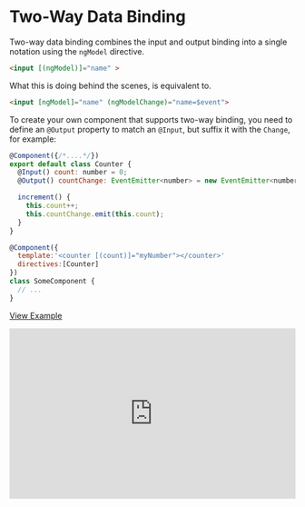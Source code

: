 # Two-Way Data Binding

Two-way data binding combines the input and output binding into a single notation using the `ngModel` directive.

```html
<input [(ngModel)]="name" >
```

What this is doing behind the scenes, is equivalent to.

```html
<input [ngModel]="name" (ngModelChange)="name=$event">
```

To create your own component that supports two-way binding, you need to define an `@Output` property to match an `@Input`, but suffix it with the `Change`, for example:

```js
@Component({/*....*/})
export default class Counter {
  @Input() count: number = 0;
  @Output() countChange: EventEmitter<number> = new EventEmitter<number>();

  increment() {
    this.count++;
    this.countChange.emit(this.count);
  }
}

@Component({
  template:'<counter [(count)]="myNumber"></counter>'
  directives:[Counter]
})
class SomeComponent {
  // ...
}
```

[View Example](http://plnkr.co/edit/KX7HdGEdg1mRbttmjWOV?p=preview)

<iframe class="no-pdf" style="width: 100%; height: 300px" src="http://embed.plnkr.co/KX7HdGEdg1mRbttmjWOV/" frameborder="0" allowfullscren="allowfullscren"></iframe>

